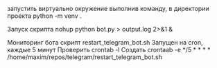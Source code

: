 запустить виртуально окружение выполнив команду, в директории проекта
python -m venv .


Запуск скрипта
nohup python bot.py > output.log 2>&1 &


Мониторинг бота
скрипт restart_telegram_bot.sh 
Запущен на cron, каждые 5 минут 
Проверить crontab -l
Создать crontaab -e 
*/5 * * * * /home/maxim/repos/telegram/restart_telegram_bot.sh 
